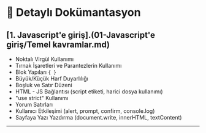 # 📖 Detaylı Dokümantasyon

## [1. Javascript'e giriş].(01-Javascript'e giriş/Temel kavramlar.md)
- Noktalı Virgül Kullanımı
- Tırnak İşaretleri ve Parantezlerin Kullanımı
- Blok Yapıları `{ }`
- Büyük/Küçük Harf Duyarlılığı
- Boşluk ve Satır Düzeni
- HTML - JS Bağlantısı (script etiketi, harici dosya kullanımı)
- "use strict" Kullanımı
- Yorum Satırları
- Kullanıcı Etkileşimi (alert, prompt, confirm, console.log)
- Sayfaya Yazı Yazdırma (document.write, innerHTML, textContent)
  
---
